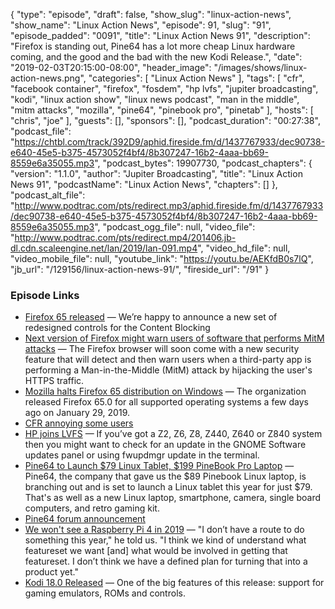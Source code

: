 {
  "type": "episode",
  "draft": false,
  "show_slug": "linux-action-news",
  "show_name": "Linux Action News",
  "episode": 91,
  "slug": "91",
  "episode_padded": "0091",
  "title": "Linux Action News 91",
  "description": "Firefox is standing out, Pine64 has a lot more cheap Linux hardware coming, and the good and the bad with the new Kodi Release.",
  "date": "2019-02-03T20:15:00-08:00",
  "header_image": "/images/shows/linux-action-news.png",
  "categories": [
    "Linux Action News"
  ],
  "tags": [
    "cfr",
    "facebook container",
    "firefox",
    "fosdem",
    "hp lvfs",
    "jupiter broadcasting",
    "kodi",
    "linux action show",
    "linux news podcast",
    "man in the middle",
    "mitm attacks",
    "mozilla",
    "pine64",
    "pinebook pro",
    "pinetab"
  ],
  "hosts": [
    "chris",
    "joe"
  ],
  "guests": [],
  "sponsors": [],
  "podcast_duration": "00:27:38",
  "podcast_file": "https://chtbl.com/track/392D9/aphid.fireside.fm/d/1437767933/dec90738-e640-45e5-b375-4573052f4bf4/8b307247-16b2-4aaa-bb69-8559e6a35055.mp3",
  "podcast_bytes": 19907730,
  "podcast_chapters": {
    "version": "1.1.0",
    "author": "Jupiter Broadcasting",
    "title": "Linux Action News 91",
    "podcastName": "Linux Action News",
    "chapters": []
  },
  "podcast_alt_file": "http://www.podtrac.com/pts/redirect.mp3/aphid.fireside.fm/d/1437767933/dec90738-e640-45e5-b375-4573052f4bf4/8b307247-16b2-4aaa-bb69-8559e6a35055.mp3",
  "podcast_ogg_file": null,
  "video_file": "http://www.podtrac.com/pts/redirect.mp4/201406.jb-dl.cdn.scaleengine.net/lan/2019/lan-091.mp4",
  "video_hd_file": null,
  "video_mobile_file": null,
  "youtube_link": "https://youtu.be/AEKfdB0s7lQ",
  "jb_url": "/129156/linux-action-news-91/",
  "fireside_url": "/91"
}


### Episode Links

  * [Firefox 65 released](https://blog.mozilla.org/blog/2019/01/29/todays-firefox-gives-users-more-control-over-their-privacy/ "Firefox 65 released") — We’re happy to announce a new set of redesigned controls for the Content Blocking
  * [Next version of Firefox might warn users of software that performs MitM attacks](https://www.zdnet.com/article/firefox-will-soon-warn-users-of-software-that-performs-mitm-attacks/ "Next version of Firefox might warn users of software that performs MitM attacks") — The Firefox browser will soon come with a new security feature that will detect and then warn users when a third-party app is performing a Man-in-the-Middle (MitM) attack by hijacking the user's HTTPS traffic.
  * [Mozilla halts Firefox 65 distribution on Windows](https://www.ghacks.net/2019/02/01/mozilla-halts-firefox-65-distribution-on-windows/ "Mozilla halts Firefox 65 distribution on Windows") — The organization released Firefox 65.0 for all supported operating systems a few days ago on January 29, 2019.
  * [CFR annoying some users](https://techdows.com/2019/02/mozilla-receives-criticism-for-showing-cfr-recommendations-in-firefox.html "CFR annoying some users")
  * [HP joins LVFS](https://blogs.gnome.org/hughsie/2019/02/01/please-welcome-hp-to-the-lvfs/ "HP joins LVFS") — If you’ve got a Z2, Z6, Z8, Z440, Z640 or Z840 system then you might want to check for an update in the GNOME Software updates panel or using fwupdmgr update in the terminal.
  * [Pine64 to Launch $79 Linux Tablet, $199 PineBook Pro Laptop](https://uk.pcmag.com/news/119425/pine64-to-launch-79-linux-tablet-199-pinebook-pro-laptop "Pine64 to Launch $79 Linux Tablet, $199 PineBook Pro Laptop") — Pine64, the company that gave us the $89 Pinebook Linux laptop, is branching out and is set to launch a Linux tablet this year for just $79. That's as well as a new Linux laptop, smartphone, camera, single board computers, and retro gaming kit.
  * [Pine64 forum announcement](https://forum.pine64.org/showthread.php?tid=7093 "Pine64 forum announcement")
  * [We won't see a Raspberry Pi 4 in 2019](https://www.tomshardware.co.uk/raspberry-pi-4-everything-we-know,news-59876.html "We won't see a Raspberry Pi 4 in 2019") — "I don’t have a route to do something this year," he told us. "I think we kind of understand what featureset we want [and] what would be involved in getting that featureset. I don’t think we have a defined plan for turning that into a product yet."
  * [Kodi 18.0 Released](https://kodi.tv/article/kodi-180 "Kodi 18.0 Released") — One of the big features of this release: support for gaming emulators, ROMs and controls. 


